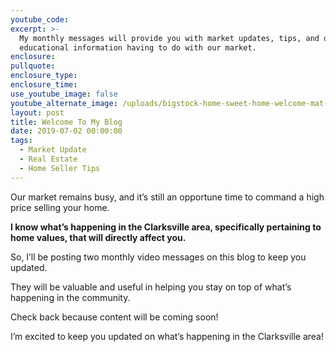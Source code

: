 ```yaml
---
youtube_code:
excerpt: >-
  My monthly messages will provide you with market updates, tips, and other
  educational information having to do with our market.
enclosure:
pullquote:
enclosure_type:
enclosure_time:
use_youtube_image: false
youtube_alternate_image: /uploads/bigstock-home-sweet-home-welcome-mat-m-235686472.jpg
layout: post
title: Welcome To My Blog
date: 2019-07-02 00:00:00
tags:
  - Market Update
  - Real Estate
  - Home Seller Tips
---
```


Our market remains busy, and it’s still an opportune time to command a high price selling your home. &nbsp; &nbsp;

**I know what’s happening in the Clarksville area, specifically pertaining to home values, that will directly affect you.**

So, I’ll be posting two monthly video messages on this blog to keep you updated.

They will be valuable and useful in helping you stay on top of what’s happening in the community. &nbsp;

Check back because content will be coming soon\! &nbsp;

I’m excited to keep you updated on what’s happening in the Clarksville area\!